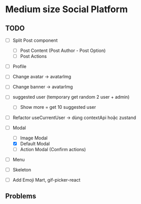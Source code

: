 # Medium size Social Platform

## TODO

- [ ] Split Post component

  - [ ] Post Content (Post Author - Post Option)
  - [ ] Post Actions

- [ ] Profile

- [ ] Change avatar -> avatarImg
- [ ] Change banner -> avatarImg

- [ ] suggested user (temporary get random 2 user + admin)

  - [ ] Show more = get 10 suggested user

- [ ] Refactor useCurrentUser -> dùng contextApi hoặc zustand

- [ ] Modal

  - [ ] Image Modal
  - [x] Default Modal
  - [ ] Action Modal (Confirm actions)

- [ ] Menu

- [ ] Skeleton
- [ ] Add Emoji Mart, gif-picker-react

## Problems
